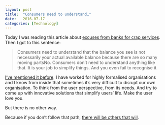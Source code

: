 ```yaml
---
layout:	post
title:	"Consumers need to understand…"
date:	2016-07-17
categories: [Technology]
---
```


  Today I was reading this article about [excuses from banks for crap services](http://www.forbes.com/sites/laurengensler/2016/07/13/online-bank-account-balance-overdraft-fees/?ss=personalfinance#304621b015a1). Then I got to this sentence:


> Consumers need to understand that the balance you see is not necessarily your actual available balance because there are so many moving partsNo. Consumers don’t need to understand anything like that. It is your job to simplify things. And you even fail to recognise it.

[I’ve mentioned it before](https://medium.com/@gonfva/banks-and-users-a62b495a533f#.lm38bnfx7). I have worked for highly formalised organisations and I know from inside that sometimes it’s very difficult to disrupt our own organisation. To think from the user perspective, from its needs. And try to come up with innovative solutions that simplify users’ life. Make the user love you.

But there is no other way.

Because if you don’t follow that path, [there will be others that will](http://thefinancialbrand.com/59779/digital-banking-branch-channel-switching/?utm_content=buffera6a30&utm_medium=social&utm_source=twitter.com&utm_campaign=buffer?ref=upflow.co).

